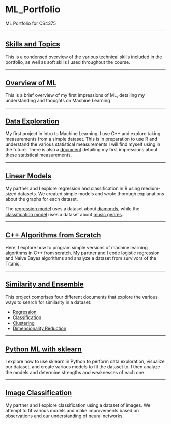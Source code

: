 # ML_Portfolio
ML Portfolio for CS4375

---
## [Skills and Topics]()
This is a condensed overview of the various technical skills included in the portfolio, as well as soft skills I used throughout the course.

---
## [Overview of ML](https://github.com/KaeCan/ML_Portfolio/blob/main/Overview%20of%20ML.pdf)
This is a brief overview of my first impressions of ML, detailing my understanding and thoughts on Machine Learning

---
## [Data Exploration](https://github.com/KaeCan/ML_Portfolio/blob/main/Data_Exploration/data_exploration.cpp)
My first project in Intro to Machine Learning. I use C++ and explore taking measurements from a simple dataset. This is in preparation to use R and understand the various statistical measurements I will find myself using in the future. There is also a [document](https://github.com/KaeCan/ML_Portfolio/blob/main/Data_Exploration/Data%20Exploration.pdf) detailing my first impressions about these statistical measurements.

---
## [Linear Models](https://github.com/KaeCan/ML_Portfolio/tree/main/Linear_Models)
My partner and I explore regression and classification in R using medium-sized datasets. We created simple models and wrote thorough explanations about the graphs for each dataset.

The [regression model](https://github.com/KaeCan/ML_Portfolio/blob/main/Linear_Models/Regression.pdf) uses a dataset about [diamonds](https://github.com/KaeCan/ML_Portfolio/blob/main/Linear_Models/Diamonds%20Prices2022.csv), while the [classification model](https://github.com/KaeCan/ML_Portfolio/blob/main/Linear_Models/Classification.pdf) uses a dataset about [music genres](https://github.com/KaeCan/ML_Portfolio/blob/main/Linear_Models/MusicGenre.csv).

---
## [C++ Algorithms from Scratch](https://github.com/KaeCan/ML_Portfolio/tree/main/Algorithms_from_Scratch)

Here, I explore how to program simple versions of machine learning algorithms in C++ from scratch. My partner and I code logistic regression and Naive Bayes algorithms and analyze a dataset from survivors of the Titanic.

---
## [Similarity and Ensemble](https://github.com/KaeCan/ML_Portfolio/tree/main/Searching_for_Similarity)
This project comprises four different documents that explore the various ways to search for similarity in a dataset:

- [Regression]()
- [Classification]()
- [Clustering]()
- [Dimensionality Reduction]()

---
## [Python ML with sklearn](https://github.com/KaeCan/ML_Portfolio/blob/main/sklearn/ML_with_sklearn.pdf)

I explore how to use sklearn in Python to perform data exploration, visualize our dataset, and create various models to fit the dataset to. I then analyze the models and determine strengths and weaknesses of each one.


---
## [Image Classification](https://github.com/KaeCan/ML_Portfolio/blob/main/Image_Classification/image_classification.pdf)

My partner and I explore classification using a dataset of images. We attempt to fit various models and make improvements based on observations and our understanding of neural networks.